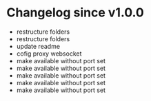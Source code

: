 # Changelog since v1.0.0
- restructure folders 
- restructure folders 
- update readme 
- cofig proxy websocket 
- make available without port set 
- make available without port set 
- make available without port set 
- make available without port set 
- make available without port set 

